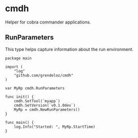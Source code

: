 # cmdh

Helper for cobra commander applications.


## RunParameters

This type helps capture information about the run environment.

```
package main

import (
    "log"
    "github.com/grendeloz/cmdh"
)

var MyRp cmdh.RunParameters

func init() {
    cmdh.SetTool(`myapp`)
    cmdh.SetVersion(`v0.1.0dev`)
    MyRp = cmdh.NewRunParameters()
}

func main() {
    log.Info("Started: ", MyRp.StartTime)
}
```

